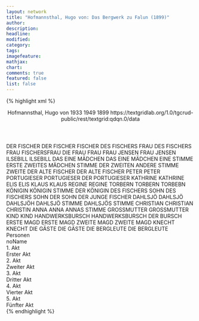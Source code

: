 ```yaml
---
layout: network
title: "Hofmannsthal, Hugo von: Das Bergwerk zu Falun (1899)"
author:
description:
headline:
modified:
category:
tags:
imagefeature:
mathjax:
chart:
comments: true
featured: false
list: false
---
```

{% highlight xml %}
<?xml-model href="https://raw.githubusercontent.com/DLiNa/project/master/rules/lina.rnc"?><?xml-model href="https://raw.githubusercontent.com/DLiNa/project/master/rules/lina.sch"?>
<play xmlns="http://lina.digital">
  <header>
    <title>Das Bergwerk zu Falun</title>
    <subtitle/>
    <genretitle/>
    <author>Hofmannsthal, Hugo von</author>
    <date type="print" when="1933">1933</date>
    <date type="premiere" when="1949">1949</date>
    <date type="written" when="1899">1899</date>
    <source>https://textgridlab.org/1.0/tgcrud-public/rest/textgrid:qdqn.0/data</source>
  </header>
  <personae>
    <character>
      <name>DER FISCHER</name>
      <alias xml:id="der_fischer">
        <name>DER FISCHER</name>
      </alias>
      <alias xml:id="fischer">
        <name>FISCHER</name>
      </alias>
    </character>
    <character>
      <name>DES FISCHERS FRAU</name>
      <alias xml:id="des_fischers_frau">
        <name>DES FISCHERS FRAU</name>
      </alias>
      <alias xml:id="fischersfrau">
        <name>FISCHERSFRAU</name>
      </alias>
      <alias xml:id="die_frau">
        <name>DIE FRAU</name>
      </alias>
      <alias xml:id="frau">
        <name>FRAU</name>
      </alias>
    </character>
    <character>
      <name>FRAU JENSEN</name>
      <alias xml:id="frau_jensen">
        <name>FRAU JENSEN</name>
      </alias>
    </character>
    <character>
      <name>ILSEBILL</name>
      <alias xml:id="ilsebill">
        <name>ILSEBILL</name>
      </alias>
    </character>
    <character>
      <name>DAS EINE MÄDCHEN</name>
      <alias xml:id="das_eine_mädchen">
        <name>DAS EINE MÄDCHEN</name>
      </alias>
      <alias xml:id="eine_stimme">
        <name>EINE STIMME</name>
      </alias>
      <alias xml:id="erste">
        <name>ERSTE</name>
      </alias>
    </character>
    <character>
      <name>ZWEITES MÄDCHEN</name>
      <alias xml:id="stimme_der_zweiten">
        <name>STIMME DER ZWEITEN</name>
      </alias>
      <alias xml:id="andere_stimme">
        <name>ANDERE STIMME</name>
      </alias>
      <alias xml:id="zweite">
        <name>ZWEITE</name>
      </alias>
    </character>
    <character>
      <name>DER ALTE FISCHER</name>
      <alias xml:id="der_alte_fischer">
        <name>DER ALTE FISCHER</name>
      </alias>
    </character>
    <character>
      <name>PETER</name>
      <alias xml:id="peter">
        <name>PETER</name>
      </alias>
    </character>
    <character>
      <name>PORTUGIESER</name>
      <alias xml:id="portugieser">
        <name>PORTUGIESER</name>
      </alias>
      <alias xml:id="der_portugieser">
        <name>DER PORTUGIESER</name>
      </alias>
    </character>
    <character>
      <name>KATHRINE</name>
      <alias xml:id="kathrine">
        <name>KATHRINE</name>
      </alias>
    </character>
    <character>
      <name>ELIS</name>
      <alias xml:id="elis">
        <name>ELIS</name>
      </alias>
    </character>
    <character>
      <name>KLAUS</name>
      <alias xml:id="klaus">
        <name>KLAUS</name>
      </alias>
    </character>
    <character>
      <name>REGINE</name>
      <alias xml:id="regine">
        <name>REGINE</name>
      </alias>
    </character>
    <character>
      <name>TORBERN</name>
      <alias xml:id="torbern">
        <name>TORBERN</name>
      </alias>
      <alias xml:id="torbebn">
        <name>TORBEBN</name>
      </alias>
    </character>
    <character>
      <name>KÖNIGIN</name>
      <alias xml:id="königin">
        <name>KÖNIGIN</name>
      </alias>
      <alias xml:id="stimme_der_königin">
        <name>STIMME DER KÖNIGIN</name>
      </alias>
    </character>
    <character>
      <name>DES FISCHERS SOHN</name>
      <alias xml:id="des_fischers_sohn">
        <name>DES FISCHERS SOHN</name>
      </alias>
      <alias xml:id="der_sohn">
        <name>DER SOHN</name>
      </alias>
      <alias xml:id="der_junge_fischer">
        <name>DER JUNGE FISCHER</name>
      </alias>
    </character>
    <character>
      <name>DAHLSJÖ</name>
      <alias xml:id="dahlsjö">
        <name>DAHLSJÖ</name>
      </alias>
      <alias xml:id="dahlsjöh">
        <name>DAHLSJÖH</name>
      </alias>
      <alias xml:id="dahlsjö_stimme">
        <name>DAHLSJÖ STIMME</name>
      </alias>
      <alias xml:id="dahlsjös_stimme">
        <name>DAHLSJÖS STIMME</name>
      </alias>
    </character>
    <character>
      <name>CHRISTIAN</name>
      <alias xml:id="christian">
        <name>CHRISTIAN</name>
      </alias>
      <alias xml:id="christin">
        <name>CHRISTIN</name>
      </alias>
    </character>
    <character>
      <name>ANNA</name>
      <alias xml:id="anna">
        <name>ANNA</name>
      </alias>
      <alias xml:id="annas_stimme">
        <name>ANNAS STIMME</name>
      </alias>
    </character>
    <character>
      <name>GROSSMUTTER</name>
      <alias xml:id="grossmutter">
        <name>GROSSMUTTER</name>
      </alias>
    </character>
    <character>
      <name>KIND</name>
      <alias xml:id="kind">
        <name>KIND</name>
      </alias>
    </character>
    <character>
      <name>HANDWERKSBURSCH</name>
      <alias xml:id="handwerksbursch">
        <name>HANDWERKSBURSCH</name>
      </alias>
      <alias xml:id="der_bursch">
        <name>DER BURSCH</name>
      </alias>
    </character>
    <character>
      <name>ERSTE MAGD</name>
      <alias xml:id="erste_magd">
        <name>ERSTE MAGD</name>
      </alias>
    </character>
    <character>
      <name>ZWEITE MAGD</name>
      <alias xml:id="zweite_magd">
        <name>ZWEITE MAGD</name>
      </alias>
    </character>
    <character>
      <name>KNECHT</name>
      <alias xml:id="knecht">
        <name>KNECHT</name>
      </alias>
    </character>
    <character>
      <name>DIE GÄSTE</name>
      <alias xml:id="die_gäste">
        <name>DIE GÄSTE</name>
      </alias>
    </character>
    <character>
      <name>DIE BERGLEUTE</name>
      <alias xml:id="die_bergleute">
        <name>DIE BERGLEUTE</name>
      </alias>
    </character>
  </personae>
  <text>
    <div>
      <head>Personen</head>
      <div>
        <head>noName</head>
      </div>
    </div>
    <div>
      <head>1. Akt</head>
      <div>
        <head>Erster Akt</head>
        <sp who="#der_fischer">
          <amount n="1" unit="speech_acts"/>
          <amount n="4" unit="words"/>
          <amount n="1" unit="lines"/>
          <amount n="18" unit="chars"/>
        </sp>
        <sp who="#die_frau">
          <amount n="1" unit="speech_acts"/>
          <amount n="12" unit="words"/>
          <amount n="2" unit="lines"/>
          <amount n="60" unit="chars"/>
        </sp>
        <sp who="#fischer">
          <amount n="10" unit="speech_acts"/>
          <amount n="173" unit="words"/>
          <amount n="25" unit="lines"/>
          <amount n="815" unit="chars"/>
        </sp>
        <sp who="#frau">
          <amount n="8" unit="speech_acts"/>
          <amount n="116" unit="words"/>
          <amount n="21" unit="lines"/>
          <amount n="583" unit="chars"/>
        </sp>
        <sp who="#frau_jensen">
          <amount n="15" unit="speech_acts"/>
          <amount n="148" unit="words"/>
          <amount n="24" unit="lines"/>
          <amount n="759" unit="chars"/>
        </sp>
        <sp who="#eine_stimme">
          <amount n="1" unit="speech_acts"/>
          <amount n="2" unit="words"/>
          <amount n="1" unit="lines"/>
          <amount n="7" unit="chars"/>
        </sp>
        <sp who="#andere_stimme">
          <amount n="1" unit="speech_acts"/>
          <amount n="3" unit="words"/>
          <amount n="1" unit="lines"/>
          <amount n="14" unit="chars"/>
        </sp>
        <sp who="#erste">
          <amount n="4" unit="speech_acts"/>
          <amount n="19" unit="words"/>
          <amount n="4" unit="lines"/>
          <amount n="81" unit="chars"/>
        </sp>
        <sp who="#zweite">
          <amount n="3" unit="speech_acts"/>
          <amount n="14" unit="words"/>
          <amount n="3" unit="lines"/>
          <amount n="68" unit="chars"/>
        </sp>
        <sp who="#ilsebill">
          <amount n="24" unit="speech_acts"/>
          <amount n="309" unit="words"/>
          <amount n="47" unit="lines"/>
          <amount n="1511" unit="chars"/>
        </sp>
        <sp who="#das_eine_mädchen">
          <amount n="1" unit="speech_acts"/>
          <amount n="5" unit="words"/>
          <amount n="1" unit="lines"/>
          <amount n="24" unit="chars"/>
        </sp>
        <sp who="#stimme_der_zweiten">
          <amount n="1" unit="speech_acts"/>
          <amount n="8" unit="words"/>
          <amount n="2" unit="lines"/>
          <amount n="31" unit="chars"/>
        </sp>
        <sp who="#des_fischers_frau">
          <amount n="1" unit="speech_acts"/>
          <amount n="14" unit="words"/>
          <amount n="2" unit="lines"/>
          <amount n="62" unit="chars"/>
        </sp>
        <sp who="#fischersfrau">
          <amount n="2" unit="speech_acts"/>
          <amount n="167" unit="words"/>
          <amount n="19" unit="lines"/>
          <amount n="821" unit="chars"/>
        </sp>
        <sp who="#der_alte_fischer">
          <amount n="6" unit="speech_acts"/>
          <amount n="90" unit="words"/>
          <amount n="14" unit="lines"/>
          <amount n="486" unit="chars"/>
        </sp>
        <sp who="#peter">
          <amount n="9" unit="speech_acts"/>
          <amount n="358" unit="words"/>
          <amount n="45" unit="lines"/>
          <amount n="1825" unit="chars"/>
        </sp>
        <sp who="#portugieser">
          <amount n="6" unit="speech_acts"/>
          <amount n="23" unit="words"/>
          <amount n="6" unit="lines"/>
          <amount n="113" unit="chars"/>
        </sp>
        <sp who="#kathrine">
          <amount n="3" unit="speech_acts"/>
          <amount n="18" unit="words"/>
          <amount n="5" unit="lines"/>
          <amount n="104" unit="chars"/>
        </sp>
        <sp who="#elis">
          <amount n="88" unit="speech_acts"/>
          <amount n="2235" unit="words"/>
          <amount n="330" unit="lines"/>
          <amount n="11562" unit="chars"/>
        </sp>
        <sp who="#der_portugieser">
          <amount n="1" unit="speech_acts"/>
          <amount n="14" unit="words"/>
          <amount n="2" unit="lines"/>
          <amount n="68" unit="chars"/>
        </sp>
        <sp who="#klaus">
          <amount n="2" unit="speech_acts"/>
          <amount n="11" unit="words"/>
          <amount n="2" unit="lines"/>
          <amount n="55" unit="chars"/>
        </sp>
        <sp who="#regine">
          <amount n="4" unit="speech_acts"/>
          <amount n="25" unit="words"/>
          <amount n="4" unit="lines"/>
          <amount n="109" unit="chars"/>
        </sp>
        <sp who="#kathrine #regine #frau_jensen">
          <amount n="2" unit="speech_acts"/>
          <amount n="22" unit="words"/>
          <amount n="3" unit="lines"/>
          <amount n="108" unit="chars"/>
        </sp>
        <sp who="#torbern">
          <amount n="27" unit="speech_acts"/>
          <amount n="281" unit="words"/>
          <amount n="48" unit="lines"/>
          <amount n="1478" unit="chars"/>
        </sp>
        <sp who="#königin">
          <amount n="29" unit="speech_acts"/>
          <amount n="840" unit="words"/>
          <amount n="123" unit="lines"/>
          <amount n="4413" unit="chars"/>
        </sp>
        <sp who="#torbebn">
          <amount n="1" unit="speech_acts"/>
          <amount n="170" unit="words"/>
          <amount n="21" unit="lines"/>
          <amount n="886" unit="chars"/>
        </sp>
        <sp who="#stimme_der_königin">
          <amount n="1" unit="speech_acts"/>
          <amount n="2" unit="words"/>
          <amount n="1" unit="lines"/>
          <amount n="10" unit="chars"/>
        </sp>
        <sp who="#des_fischers_sohn">
          <amount n="1" unit="speech_acts"/>
          <amount n="10" unit="words"/>
          <amount n="1" unit="lines"/>
          <amount n="48" unit="chars"/>
        </sp>
        <sp who="#der_sohn">
          <amount n="4" unit="speech_acts"/>
          <amount n="101" unit="words"/>
          <amount n="13" unit="lines"/>
          <amount n="503" unit="chars"/>
        </sp>
        <sp who="#der_junge_fischer">
          <amount n="1" unit="speech_acts"/>
          <amount n="7" unit="words"/>
          <amount n="1" unit="lines"/>
          <amount n="30" unit="chars"/>
        </sp>
      </div>
    </div>
    <div>
      <head>2. Akt</head>
      <div>
        <head>Zweiter Akt</head>
        <sp who="#dahlsjö">
          <amount n="12" unit="speech_acts"/>
          <amount n="593" unit="words"/>
          <amount n="75" unit="lines"/>
          <amount n="3033" unit="chars"/>
        </sp>
        <sp who="#christian">
          <amount n="6" unit="speech_acts"/>
          <amount n="223" unit="words"/>
          <amount n="30" unit="lines"/>
          <amount n="1167" unit="chars"/>
        </sp>
        <sp who="#anna">
          <amount n="80" unit="speech_acts"/>
          <amount n="1552" unit="words"/>
          <amount n="222" unit="lines"/>
          <amount n="7781" unit="chars"/>
        </sp>
        <sp who="#christin">
          <amount n="1" unit="speech_acts"/>
          <amount n="118" unit="words"/>
          <amount n="14" unit="lines"/>
          <amount n="602" unit="chars"/>
        </sp>
        <sp who="#grossmutter">
          <amount n="11" unit="speech_acts"/>
          <amount n="390" unit="words"/>
          <amount n="49" unit="lines"/>
          <amount n="1940" unit="chars"/>
        </sp>
        <sp who="#kind">
          <amount n="40" unit="speech_acts"/>
          <amount n="210" unit="words"/>
          <amount n="52" unit="lines"/>
          <amount n="1099" unit="chars"/>
        </sp>
        <sp who="#elis">
          <amount n="36" unit="speech_acts"/>
          <amount n="1007" unit="words"/>
          <amount n="132" unit="lines"/>
          <amount n="5033" unit="chars"/>
        </sp>
      </div>
    </div>
    <div>
      <head>3. Akt</head>
      <div>
        <head>Dritter Akt</head>
        <sp who="#anna">
          <amount n="36" unit="speech_acts"/>
          <amount n="1367" unit="words"/>
          <amount n="175" unit="lines"/>
          <amount n="6834" unit="chars"/>
        </sp>
        <sp who="#grossmutter">
          <amount n="4" unit="speech_acts"/>
          <amount n="58" unit="words"/>
          <amount n="10" unit="lines"/>
          <amount n="279" unit="chars"/>
        </sp>
        <sp who="#dahlsjö">
          <amount n="34" unit="speech_acts"/>
          <amount n="654" unit="words"/>
          <amount n="88" unit="lines"/>
          <amount n="3250" unit="chars"/>
        </sp>
        <sp who="#handwerksbursch">
          <amount n="7" unit="speech_acts"/>
          <amount n="71" unit="words"/>
          <amount n="12" unit="lines"/>
          <amount n="368" unit="chars"/>
        </sp>
        <sp who="#elis">
          <amount n="37" unit="speech_acts"/>
          <amount n="1447" unit="words"/>
          <amount n="187" unit="lines"/>
          <amount n="7651" unit="chars"/>
        </sp>
        <sp who="#der_bursch">
          <amount n="7" unit="speech_acts"/>
          <amount n="67" unit="words"/>
          <amount n="12" unit="lines"/>
          <amount n="329" unit="chars"/>
        </sp>
        <sp who="#dahlsjöh">
          <amount n="1" unit="speech_acts"/>
          <amount n="8" unit="words"/>
          <amount n="1" unit="lines"/>
          <amount n="46" unit="chars"/>
        </sp>
        <sp who="#dahlsjö_stimme">
          <amount n="1" unit="speech_acts"/>
          <amount n="1" unit="words"/>
          <amount n="1" unit="lines"/>
          <amount n="5" unit="chars"/>
        </sp>
        <sp who="#annas_stimme">
          <amount n="3" unit="speech_acts"/>
          <amount n="3" unit="words"/>
          <amount n="3" unit="lines"/>
          <amount n="15" unit="chars"/>
        </sp>
        <sp who="#dahlsjös_stimme">
          <amount n="1" unit="speech_acts"/>
          <amount n="7" unit="words"/>
          <amount n="1" unit="lines"/>
          <amount n="44" unit="chars"/>
        </sp>
      </div>
    </div>
    <div>
      <head>4. Akt</head>
      <div>
        <head>Vierter Akt</head>
        <sp who="#anna">
          <amount n="41" unit="speech_acts"/>
          <amount n="1754" unit="words"/>
          <amount n="216" unit="lines"/>
          <amount n="8805" unit="chars"/>
        </sp>
        <sp who="#grossmutter">
          <amount n="3" unit="speech_acts"/>
          <amount n="126" unit="words"/>
          <amount n="17" unit="lines"/>
          <amount n="658" unit="chars"/>
        </sp>
        <sp who="#elis">
          <amount n="33" unit="speech_acts"/>
          <amount n="1069" unit="words"/>
          <amount n="139" unit="lines"/>
          <amount n="5427" unit="chars"/>
        </sp>
        <sp who="#torbern">
          <amount n="5" unit="speech_acts"/>
          <amount n="498" unit="words"/>
          <amount n="63" unit="lines"/>
          <amount n="2584" unit="chars"/>
        </sp>
        <sp who="#dahlsjö">
          <amount n="5" unit="speech_acts"/>
          <amount n="94" unit="words"/>
          <amount n="12" unit="lines"/>
          <amount n="491" unit="chars"/>
        </sp>
      </div>
    </div>
    <div>
      <head>5. Akt</head>
      <div>
        <head>Fünfter Akt</head>
        <sp who="#anna">
          <amount n="11" unit="speech_acts"/>
          <amount n="492" unit="words"/>
          <amount n="60" unit="lines"/>
          <amount n="2372" unit="chars"/>
        </sp>
        <sp who="#elis">
          <amount n="3" unit="speech_acts"/>
          <amount n="527" unit="words"/>
          <amount n="70" unit="lines"/>
          <amount n="2807" unit="chars"/>
        </sp>
        <sp who="#erste_magd">
          <amount n="1" unit="speech_acts"/>
          <amount n="5" unit="words"/>
          <amount n="1" unit="lines"/>
          <amount n="28" unit="chars"/>
        </sp>
        <sp who="#annas_stimme">
          <amount n="1" unit="speech_acts"/>
          <amount n="3" unit="words"/>
          <amount n="1" unit="lines"/>
          <amount n="16" unit="chars"/>
        </sp>
        <sp who="#erste_magd">
          <amount n="3" unit="speech_acts"/>
          <amount n="44" unit="words"/>
          <amount n="7" unit="lines"/>
          <amount n="220" unit="chars"/>
        </sp>
        <sp who="#zweite_magd">
          <amount n="2" unit="speech_acts"/>
          <amount n="15" unit="words"/>
          <amount n="4" unit="lines"/>
          <amount n="84" unit="chars"/>
        </sp>
        <sp who="#grossmutter">
          <amount n="3" unit="speech_acts"/>
          <amount n="190" unit="words"/>
          <amount n="26" unit="lines"/>
          <amount n="993" unit="chars"/>
        </sp>
        <sp who="#dahlsjö">
          <amount n="7" unit="speech_acts"/>
          <amount n="63" unit="words"/>
          <amount n="9" unit="lines"/>
          <amount n="318" unit="chars"/>
        </sp>
        <sp who="#knecht">
          <amount n="1" unit="speech_acts"/>
          <amount n="8" unit="words"/>
          <amount n="1" unit="lines"/>
          <amount n="43" unit="chars"/>
        </sp>
        <sp who="#die_gäste">
          <amount n="2" unit="speech_acts"/>
          <amount n="16" unit="words"/>
          <amount n="2" unit="lines"/>
          <amount n="77" unit="chars"/>
        </sp>
        <sp who="#die_bergleute">
          <amount n="1" unit="speech_acts"/>
          <amount n="80" unit="words"/>
          <amount n="12" unit="lines"/>
          <amount n="410" unit="chars"/>
        </sp>
      </div>
    </div>
  </text>
</play>
{% endhighlight %}